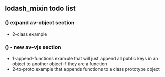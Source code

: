 ## lodash\_mixin todo list

### () expand av-object section
* 2-class example

### () - new av-vjs section
* 1-append-functions example that will just append all public keys in an object to another object if they are a function
* 2-to-proto example that appends functions to a class prototype object
